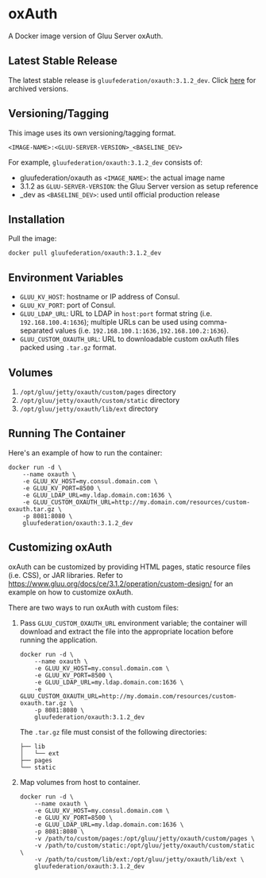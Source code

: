# oxAuth

A Docker image version of Gluu Server oxAuth.

## Latest Stable Release

The latest stable release is `gluufederation/oxauth:3.1.2_dev`. Click [here](./CHANGES.md) for archived versions.

## Versioning/Tagging

This image uses its own versioning/tagging format.

    <IMAGE-NAME>:<GLUU-SERVER-VERSION>_<BASELINE_DEV>

For example, `gluufederation/oxauth:3.1.2_dev` consists of:

- gluufederation/oxauth as `<IMAGE_NAME>`: the actual image name
- 3.1.2 as `GLUU-SERVER-VERSION`: the Gluu Server version as setup reference
- \_dev as `<BASELINE_DEV>`: used until official production release

## Installation

Pull the image:

```
docker pull gluufederation/oxauth:3.1.2_dev
```

## Environment Variables

- `GLUU_KV_HOST`: hostname or IP address of Consul.
- `GLUU_KV_PORT`: port of Consul.
- `GLUU_LDAP_URL`: URL to LDAP in `host:port` format string (i.e. `192.168.100.4:1636`); multiple URLs can be used using comma-separated values (i.e. `192.168.100.1:1636,192.168.100.2:1636`).
- `GLUU_CUSTOM_OXAUTH_URL`: URL to downloadable custom oxAuth files packed using `.tar.gz` format.

## Volumes

1. `/opt/gluu/jetty/oxauth/custom/pages` directory
2. `/opt/gluu/jetty/oxauth/custom/static` directory
3. `/opt/gluu/jetty/oxauth/lib/ext` directory

## Running The Container

Here's an example of how to run the container:

```
docker run -d \
    --name oxauth \
    -e GLUU_KV_HOST=my.consul.domain.com \
    -e GLUU_KV_PORT=8500 \
    -e GLUU_LDAP_URL=my.ldap.domain.com:1636 \
    -e GLUU_CUSTOM_OXAUTH_URL=http://my.domain.com/resources/custom-oxauth.tar.gz \
    -p 8081:8080 \
    gluufederation/oxauth:3.1.2_dev
```

## Customizing oxAuth

oxAuth can be customized by providing HTML pages, static resource files (i.e. CSS), or JAR libraries.
Refer to https://www.gluu.org/docs/ce/3.1.2/operation/custom-design/ for an example on how to customize oxAuth.

There are two ways to run oxAuth with custom files:

1.  Pass `GLUU_CUSTOM_OXAUTH_URL` environment variable; the container will download and extract the file into
    the appropriate location before running the application.

    ```
    docker run -d \
        --name oxauth \
        -e GLUU_KV_HOST=my.consul.domain.com \
        -e GLUU_KV_PORT=8500 \
        -e GLUU_LDAP_URL=my.ldap.domain.com:1636 \
        -e GLUU_CUSTOM_OXAUTH_URL=http://my.domain.com/resources/custom-oxauth.tar.gz \
        -p 8081:8080 \
        gluufederation/oxauth:3.1.2_dev
    ```

    The `.tar.gz` file must consist of the following directories:

    ```
    ├── lib
    │   └── ext
    ├── pages
    └── static
    ```

2.  Map volumes from host to container.

    ```
    docker run -d \
        --name oxauth \
        -e GLUU_KV_HOST=my.consul.domain.com \
        -e GLUU_KV_PORT=8500 \
        -e GLUU_LDAP_URL=my.ldap.domain.com:1636 \
        -p 8081:8080 \
        -v /path/to/custom/pages:/opt/gluu/jetty/oxauth/custom/pages \
        -v /path/to/custom/static:/opt/gluu/jetty/oxauth/custom/static \
        -v /path/to/custom/lib/ext:/opt/gluu/jetty/oxauth/lib/ext \
        gluufederation/oxauth:3.1.2_dev
    ```
